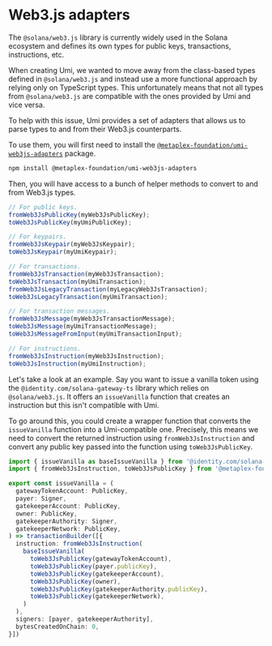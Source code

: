 # Web3.js adapters

The `@solana/web3.js` library is currently widely used in the Solana ecosystem and defines its own types for public keys, transactions, instructions, etc.

When creating Umi, we wanted to move away from the class-based types defined in `@solana/web3.js` and instead use a more functional approach by relying only on TypeScript types. This unfortunately means that not all types from `@solana/web3.js` are compatible with the ones provided by Umi and vice versa.

To help with this issue, Umi provides a set of adapters that allows us to parse types to and from their Web3.js counterparts.

To use them, you will first need to install the [`@metaplex-foundation/umi-web3js-adapters`](https://github.com/metaplex-foundation/umi/tree/main/packages/umi-web3js-adapters) package.

```sh
npm install @metaplex-foundation/umi-web3js-adapters
```

Then, you will have access to a bunch of helper methods to convert to and from Web3.js types.

```ts
// For public keys.
fromWeb3JsPublicKey(myWeb3JsPublicKey);
toWeb3JsPublicKey(myUmiPublicKey);

// For keypairs.
fromWeb3JsKeypair(myWeb3JsKeypair);
toWeb3JsKeypair(myUmiKeypair);

// For transactions.
fromWeb3JsTransaction(myWeb3JsTransaction);
toWeb3JsTransaction(myUmiTransaction);
fromWeb3JsLegacyTransaction(myLegacyWeb3JsTransaction);
toWeb3JsLegacyTransaction(myUmiTransaction);

// For transaction messages.
fromWeb3JsMessage(myWeb3JsTransactionMessage);
toWeb3JsMessage(myUmiTransactionMessage);
toWeb3JsMessageFromInput(myUmiTransactionInput);

// For instructions.
fromWeb3JsInstruction(myWeb3JsInstruction);
toWeb3JsInstruction(myUmiInstruction);
```

Let's take a look at an example. Say you want to issue a vanilla token using the `@identity.com/solana-gateway-ts` library which relies on `@solana/web3.js`. It offers an `issueVanilla` function that creates an instruction but this isn't compatible with Umi.

To go around this, you could create a wrapper function that converts the `issueVanilla` function into a Umi-compatible one. Precisely, this means we need to convert the returned instruction using `fromWeb3JsInstruction` and convert any public key passed into the function using `toWeb3JsPublicKey`.

```ts
import { issueVanilla as baseIssueVanilla } from '@identity.com/solana-gateway-ts';
import { fromWeb3JsInstruction, toWeb3JsPublicKey } from '@metaplex-foundation/umi-web3js-adapters';

export const issueVanilla = (
  gatewayTokenAccount: PublicKey,
  payer: Signer,
  gatekeeperAccount: PublicKey,
  owner: PublicKey,
  gatekeeperAuthority: Signer,
  gatekeeperNetwork: PublicKey,
) => transactionBuilder([{
  instruction: fromWeb3JsInstruction(
    baseIssueVanilla(
      toWeb3JsPublicKey(gatewayTokenAccount),
      toWeb3JsPublicKey(payer.publicKey),
      toWeb3JsPublicKey(gatekeeperAccount),
      toWeb3JsPublicKey(owner),
      toWeb3JsPublicKey(gatekeeperAuthority.publicKey),
      toWeb3JsPublicKey(gatekeeperNetwork),
    )
  ),
  signers: [payer, gatekeeperAuthority],
  bytesCreatedOnChain: 0,
}])
```
